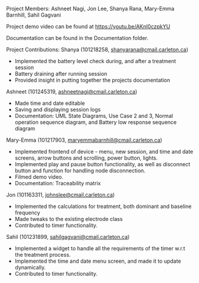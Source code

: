 Project Members: Ashneet Nagi, Jon Lee, Shanya Rana, Mary-Emma Barnhill, Sahil Gagvani

Project demo video can be found at https://youtu.be/AKnI0czpkYU

Documentation can be found in the Documentation folder.

Project Contributions:
Shanya (101218258, shanyarana@cmail.carleton.ca)
- Implemented the battery level check during, and after a treatment session
- Battery draining after running session
- Provided insight in putting together the projects documentation

Ashneet (101245319, ashneetnagi@cmail.carleton.ca)
- Made time and date editable
- Saving and displaying session logs
- Documentation: UML State Diagrams, Use Case 2 and 3, Normal operation sequence diagram, and Battery low response sequence diagram

Mary-Emma (101217903, maryemmabarnhill@cmail.carleton.ca)
- Implemented frontend of device - menu, new session, and time and date screens, arrow buttons and scrolling, power button, lights.
- Implemented play and pause button functionality, as well as disconnect button and function for handling node disconnection.
- Filmed demo video.
- Documentation: Traceability matrix

Jon  (101163311, johnslee@cmail.carleton.ca)
- Implemented the calculations for treatment, both dominant and baseline frequency
- Made tweaks to the existing electrode class
- Contributed to timer functionality.

Sahil (101231899, sahilgagvani@cmail.carleton.ca) 
- Implemented a widget to handle all the requirements of the timer w.r.t the treatment process.
- Implemented the time and date menu screen, and made it to update dynamically.
- Contributed to timer functionality.
